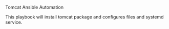 Tomcat Ansible Automation

This playbook will install tomcat package and configures files and systemd service.
